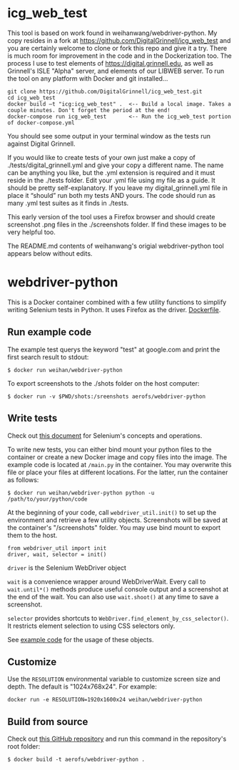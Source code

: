 # icg_web_test

This tool is based on work found in weihanwang/webdriver-python.  My copy resides in a fork at https://github.com/DigitalGrinnell/icg_web_test and you are certainly welcome to clone or fork this repo and give it a try.  There is much room for improvement in the code and in the Dockerization too.  The process I use to test elements of https://digital.grinnell.edu, as well as Grinnell's ISLE "Alpha" server, and elements of our LIBWEB server. To run the tool on any platform with Docker and git installed…
 
~~~
git clone https://github.com/DigitalGrinnell/icg_web_test.git 
cd icg_web_test
docker build –t "icg:icg_web_test" .  <-- Build a local image. Takes a couple minutes. Don't forget the period at the end!
docker-compose run icg_web_test       <-- Run the icg_web_test portion of docker-compose.yml
~~~

You should see some output in your terminal window as the tests run against Digital Grinnell. 
 
If you would like to create tests of your own just make a copy of ./tests/digital_grinnell.yml and give your copy a different name.  The name can be anything you like, but the .yml extension is required and it must reside in the ./tests folder.  Edit your .yml file using my file as a guide.  It should be pretty self-explanatory.  If you leave my digital_grinnell.yml file in place it “should” run both my tests AND yours.  The code should run as many .yml test suites as it finds in ./tests.
 
This early version of the tool uses a Firefox browser and should create screenshot .png files in the ./screenshots folder.  If find these images to be very helpful too.

The README.md contents of weihanwang's origial webdriver-python tool appears below without edits.


# webdriver-python

This is a Docker container combined with a few utility functions to simplify writing Selenium tests in Python. 
It uses Firefox as the driver. [Dockerfile](https://github.com/weihanwang/webdriver-python/blob/master/Dockerfile).

## Run example code

The example test querys the keyword "test" at google.com and print the first search result to stdout:

    $ docker run weihan/webdriver-python

To export screenshots to the ./shots folder on the host computer:

    $ docker run -v $PWD/shots:/sreenshots aerofs/webdriver-python

## Write tests

Check out [this document](http://selenium-python.readthedocs.org/en/latest/) for Selenium's concepts and operations.

To write new tests, you can either bind mount your python files to the container or create a new Docker image and copy files into the image.
The example code is located at `/main.py` in the container. You may overwrite this file or place your files at different locations. For the latter,
run the container as follows:

    $ docker run weihan/webdriver-python python -u /path/to/your/python/code

At the beginning of your code, call `webdriver_util.init()` to set up the
environment and retrieve a few utility objects. Screenshots will be saved at the container's "/screenshots" folder.
You may use bind mount to export them to the host.

    from webdriver_util import init
    driver, wait, selector = init()

`driver` is the Selenium WebDriver object

`wait` is a convenience wrapper around WebDriverWait. Every call to `wait.until*()` methods produce useful console output and a screenshot at the end of the wait.
You can also use `wait.shoot()` at any time to save a screenshot.

`selector` provides shortcuts to `WebDriver.find_element_by_css_selector()`. It restricts element selection to using CSS selectors only.
 
See [example code](https://github.com/weihanwang/webdriver-python/tree/master/root/main.py) for the usage of these objects.


## Customize

Use the `RESOLUTION` environmental variable to customize screen size and depth. The default is "1024x768x24". 
For example:
 
    docker run -e RESOLUTION=1920x1600x24 weihan/webdriver-python


## Build from source

Check out [this GitHub repository](https://github.com/weihanwang/webdriver-python) and run this command in the repository's root folder:

    $ docker build -t aerofs/webdriver-python .




